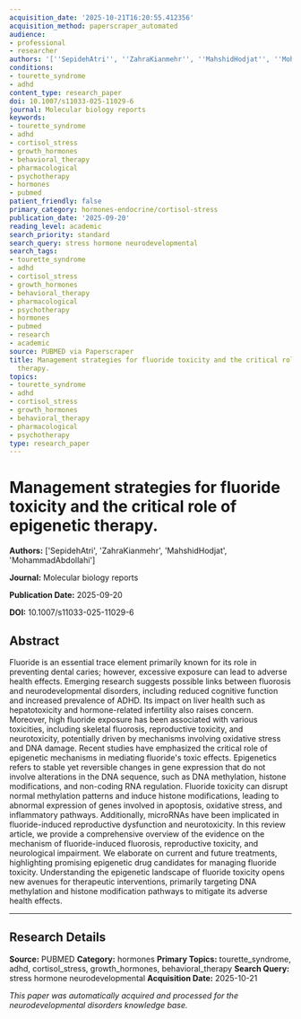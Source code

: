 ```yaml
---
acquisition_date: '2025-10-21T16:20:55.412356'
acquisition_method: paperscraper_automated
audience:
- professional
- researcher
authors: '[''SepidehAtri'', ''ZahraKianmehr'', ''MahshidHodjat'', ''MohammadAbdollahi'']'
conditions:
- tourette_syndrome
- adhd
content_type: research_paper
doi: 10.1007/s11033-025-11029-6
journal: Molecular biology reports
keywords:
- tourette_syndrome
- adhd
- cortisol_stress
- growth_hormones
- behavioral_therapy
- pharmacological
- psychotherapy
- hormones
- pubmed
patient_friendly: false
primary_category: hormones-endocrine/cortisol-stress
publication_date: '2025-09-20'
reading_level: academic
search_priority: standard
search_query: stress hormone neurodevelopmental
search_tags:
- tourette_syndrome
- adhd
- cortisol_stress
- growth_hormones
- behavioral_therapy
- pharmacological
- psychotherapy
- hormones
- pubmed
- research
- academic
source: PUBMED via Paperscraper
title: Management strategies for fluoride toxicity and the critical role of epigenetic
  therapy.
topics:
- tourette_syndrome
- adhd
- cortisol_stress
- growth_hormones
- behavioral_therapy
- pharmacological
- psychotherapy
type: research_paper
---
```


# Management strategies for fluoride toxicity and the critical role of epigenetic therapy.

**Authors:** ['SepidehAtri', 'ZahraKianmehr', 'MahshidHodjat', 'MohammadAbdollahi']

**Journal:** Molecular biology reports

**Publication Date:** 2025-09-20

**DOI:** 10.1007/s11033-025-11029-6

## Abstract

Fluoride is an essential trace element primarily known for its role in preventing dental caries; however, excessive exposure can lead to adverse health effects. Emerging research suggests possible links between fluorosis and neurodevelopmental disorders, including reduced cognitive function and increased prevalence of ADHD. Its impact on liver health such as hepatotoxicity and hormone-related infertility also raises concern. Moreover, high fluoride exposure has been associated with various toxicities, including skeletal fluorosis, reproductive toxicity, and neurotoxicity, potentially driven by mechanisms involving oxidative stress and DNA damage. Recent studies have emphasized the critical role of epigenetic mechanisms in mediating fluoride's toxic effects. Epigenetics refers to stable yet reversible changes in gene expression that do not involve alterations in the DNA sequence, such as DNA methylation, histone modifications, and non-coding RNA regulation. Fluoride toxicity can disrupt normal methylation patterns and induce histone modifications, leading to abnormal expression of genes involved in apoptosis, oxidative stress, and inflammatory pathways. Additionally, microRNAs have been implicated in fluoride-induced reproductive dysfunction and neurotoxicity. In this review article, we provide a comprehensive overview of the evidence on the mechanism of fluoride-induced fluorosis, reproductive toxicity, and neurological impairment. We elaborate on current and future treatments, highlighting promising epigenetic drug candidates for managing fluoride toxicity. Understanding the epigenetic landscape of fluoride toxicity opens new avenues for therapeutic interventions, primarily targeting DNA methylation and histone modification pathways to mitigate its adverse health effects.

---

## Research Details

**Source:** PUBMED
**Category:** hormones
**Primary Topics:** tourette_syndrome, adhd, cortisol_stress, growth_hormones, behavioral_therapy
**Search Query:** stress hormone neurodevelopmental
**Acquisition Date:** 2025-10-21

*This paper was automatically acquired and processed for the neurodevelopmental disorders knowledge base.*

